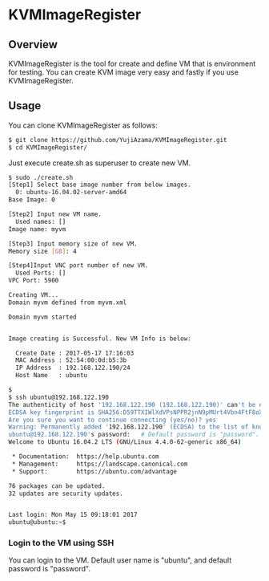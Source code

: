 # KVMImageRegister

## Overview

KVMImageRegister is the tool for create and define VM that is environment for testing.
You can create KVM image very easy and fastly if you use KVMImageRegister.

## Usage

You can clone KVMImageRegister as follows:

```bash
$ git clone https://github.com/YujiAzama/KVMImageRegister.git
$ cd KVMImageRegister/
```
Just execute create.sh as superuser to create new VM.

```bash
$ sudo ./create.sh
[Step1] Select base image number from below images.
  0: ubuntu-16.04.02-server-amd64
Base Image: 0

[Step2] Input new VM name.
  Used names: []
Image name: myvm

[Step3] Input memory size of new VM.
Memory size [GB]: 4

[Step4]Input VNC port number of new VM.
  Used Ports: []
VPC Port: 5900

Creating VM...
Domain myvm defined from myvm.xml

Domain myvm started


Image creating is Successful. New VM Info is below:

  Create Date : 2017-05-17 17:16:03
  MAC Address : 52:54:00:0d:b5:3b
  IP Address  : 192.168.122.190/24
  Host Name   : ubuntu

$
$ ssh ubuntu@192.168.122.190
The authenticity of host '192.168.122.190 (192.168.122.190)' can't be established.
ECDSA key fingerprint is SHA256:D59TTXIWlXdVPsNPPR2jnN9pMUrt4Vbn4FtF8oXSHhU.
Are you sure you want to continue connecting (yes/no)? yes
Warning: Permanently added '192.168.122.190' (ECDSA) to the list of known hosts.
ubuntu@192.168.122.190's password:   # Default password is "password".
Welcome to Ubuntu 16.04.2 LTS (GNU/Linux 4.4.0-62-generic x86_64)

 * Documentation:  https://help.ubuntu.com
 * Management:     https://landscape.canonical.com
 * Support:        https://ubuntu.com/advantage

76 packages can be updated.
32 updates are security updates.


Last login: Mon May 15 09:18:01 2017
ubuntu@ubuntu:~$
```

### Login to the VM using SSH

You can login to the VM. Default user name is "ubuntu", and default password is "password".
